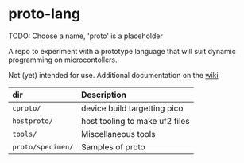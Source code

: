 # proto-lang

TODO: Choose a name, 'proto' is a placeholder

A repo to experiment with a prototype language that will suit dynamic 
programming on microcontollers.

Not (yet) intended for use. Additional documentation on the [wiki][wiki]

[wiki]: https://github.com/jhmcaleely/proto-lang/wiki

| dir | Description |
| :--- | :--- |
| `cproto/` | device build targetting pico |
| `hostproto/` | host tooling to make uf2 files |
| `tools/` | Miscellaneous tools |
| `proto/specimen/` | Samples of proto |